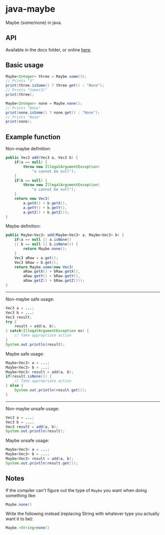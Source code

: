 java-maybe
==========

Maybe (some/none) in java.

API
---

Available in the docs folder,
or online [here](http://duta.github.io/java-maybe/).

Basic usage
-----------

```java
Maybe<Integer> three = Maybe.some(3);
// Prints "3"
print(three.isSome() ? three.get() : "None");
// Prints "Some(3)"
print(three);

Maybe<Integer> none = Maybe.none();
// Prints "None"
print(none.isSome() ? none.get() : "None");
// Prints "None"
print(none);
```

Example function
----------------

Non-maybe definition:

```java
public Vec3 add(Vec3 a, Vec3 b) {
    if(a == null) {
        throw new IllegalArgumentException(
            "a cannot be null");
    }
    if(b == null) {
        throw new IllegalArgumentException(
            "a cannot be null");
    }
    return new Vec3(
        a.getX() + b.getX(),
        a.getY() + b.getY(),
        a.getZ() + b.getZ());
}
```

Maybe definition:

```java
public Maybe<Vec3> add(Maybe<Vec3> a, Maybe<Vec3> b) {
    if(a == null || a.isNone()
    || b == null || b.isNone()) {
        return Maybe.none();
    }
    Vec3 aRaw = a.get();
    Vec3 bRaw = b.get();
    return Maybe.some(new Vec3(
        aRaw.getX() + bRaw.getX(),
        aRaw.getY() + bRaw.getY(),
        aRaw.getZ() + bRaw.getZ()));
}
```

* * *

Non-maybe safe usage:

```java
Vec3 a = ...;
Vec3 b = ...;
Vec3 result;
try {
    result = add(a, b);
} catch(IllegalArgumentException ex) {
    // Take appropriate action
}
System.out.println(result);
```

Maybe safe usage:

```java
Maybe<Vec3> a = ...;
Maybe<Vec3> b = ...;
Maybe<Vec3> result = add(a, b);
if(result.isNone()) {
    // Take appropriate action
} else {
    System.out.println(result.get());
}
```

* * *

Non-maybe unsafe usage:

```java
Vec3 a = ...;
Vec3 b = ...;
Vec3 result = add(a, b);
System.out.println(result);
```

Maybe unsafe usage:

```java
Maybe<Vec3> a = ...;
Maybe<Vec3> b = ...;
Maybe<Vec3> result = add(a, b);
System.out.println(result.get());
```

Notes
-----

If the compiler can't figure out the type of
`Maybe` you want when doing something like:

```java
Maybe.none()
```

Write the following instead (replacing String
with whatever type you actually want it to be):

```java
Maybe.<String>none()
```
